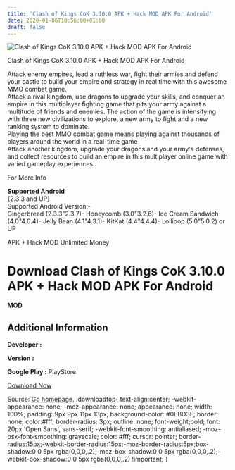 ```yaml
---
title: 'Clash of Kings CoK 3.10.0 APK + Hack MOD APK For Android'
date: 2020-01-06T10:56:00+01:00
draft: false
---
```


![Clash of Kings CoK 3.10.0 APK + Hack MOD APK For Android](https://i1.wp.com/apkhome.net/wp-content/uploads/2017/11/Clash-of-Kings-CoK-3.10.0.png "Clash of Kings CoK 3.10.0 APK + Hack MOD APK For Android")

  

Clash of Kings CoK 3.10.0 APK + Hack MOD APK For Android

Attack enemy empires, lead a ruthless war, fight their armies and defend your castle to build your empire and strategy in real time with this awesome MMO combat game.  
Attack a rival kingdom, use dragons to upgrade your skills, and conquer an empire in this multiplayer fighting game that pits your army against a multitude of friends and enemies. The action of the game is intensifying with three new civilizations to explore, a new army to fight and a new ranking system to dominate.  
Playing the best MMO combat game means playing against thousands of players around the world in a real-time game  
Attack another kingdom, upgrade your dragons and your army's defenses, and collect resources to build an empire in this multiplayer online game with varied gameplay experiences

For More Info

**Supported Android**  
{2.3.3 and UP}  
Supported Android Version:-  
Gingerbread (2.3.3"2.3.7)- Honeycomb (3.0"3.2.6)- Ice Cream Sandwich (4.0"4.0.4)- Jelly Bean (4.1"4.3.1)- KitKat (4.4"4.4.4)- Lollipop (5.0"5.0.2) or UP

APK + Hack MOD Unlimited Money

Download Clash of Kings CoK 3.10.0 APK + Hack MOD APK For Android
=================================================================

**MOD**

Additional Information
----------------------

**Developer :**

**Version :**

**Google Play :** PlayStore

  

[Download Now](https://store4app.co/post/clash-of-kings-cok-3-10-0-apk-hack-mod-apk-for-android_1573672117)

  
Source: [Go homepage.](https://store4app.co/post/clash-of-kings-cok-3-10-0-apk-hack-mod-apk-for-android_1573672117) .downloadtop{ text-align:center; -webkit-appearance: none; -moz-appearance: none; appearance: none; width: 100%; padding: 9px 9px 11px 13px; background-color: #0EBD3F; border: none; color:#fff; border-radius: 3px; outline: none; font-weight;bold; font: 20px 'Open Sans', sans-serif; -webkit-font-smoothing: antialiased; -moz-osx-font-smoothing: grayscale; color: #fff; cursor: pointer; border-radius:15px;-webkit-border-radius:15px;-moz-border-radius:5px;box-shadow:0 0 5px rgba(0,0,0,.2);-moz-box-shadow:0 0 5px rgba(0,0,0,.2);-webkit-box-shadow:0 0 5px rgba(0,0,0,.2) !important; }